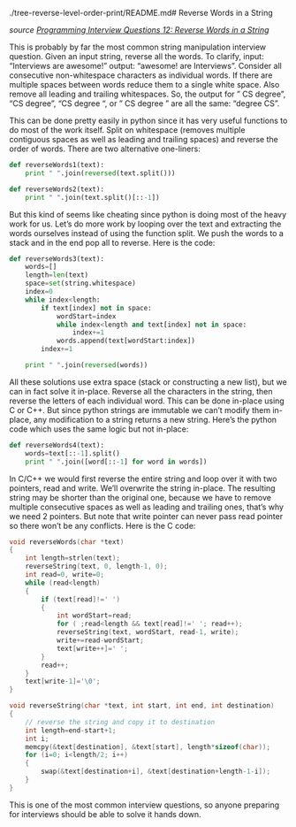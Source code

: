 ./tree-reverse-level-order-print/README.md# Reverse Words in a String

_source [Programming Interview Questions 12: Reverse Words in a String](http://www.ardendertat.com/2011/10/31/programming-interview-questions-12-reverse-words-in-a-string/)_

This is probably by far the most common string manipulation interview question. Given an input string, reverse all the words. To clarify, input: “Interviews are awesome!” output: “awesome! are Interviews”. Consider all consecutive non-whitespace characters as individual words. If there are multiple spaces between words reduce them to a single white space. Also remove all leading and trailing whitespaces. So, the output for ”   CS degree”, “CS    degree”, “CS degree   “, or ”   CS   degree   ” are all the same: “degree CS”.

This can be done pretty easily in python since it has very useful functions to do most of the work itself. Split on whitespace (removes multiple contiguous spaces as well as leading and trailing spaces) and reverse the order of words. There are two alternative one-liners:

```python
def reverseWords1(text):
    print " ".join(reversed(text.split()))

def reverseWords2(text):
    print " ".join(text.split()[::-1])
```

But this kind of seems like cheating since python is doing most of the heavy work for us. Let’s do more work by looping over the text and extracting the words ourselves instead of using the function split. We push the words to a stack and in the end pop all to reverse. Here is the code:

```python
def reverseWords3(text):
    words=[]
    length=len(text)
    space=set(string.whitespace)
    index=0
    while index<length:
        if text[index] not in space:
            wordStart=index
            while index<length and text[index] not in space:
                index+=1
            words.append(text[wordStart:index])
        index+=1

    print " ".join(reversed(words))
```

All these solutions use extra space (stack or constructing a new list), but we can in fact solve it in-place. Reverse all the characters in the string, then reverse the letters of each individual word. This can be done in-place using C or C++. But since python strings are immutable we can’t modify them in-place, any modification to a string returns a new string. Here’s the python code which uses the same logic but not in-place:

```python
def reverseWords4(text):
    words=text[::-1].split()
    print " ".join([word[::-1] for word in words])
```

In C/C++ we would first reverse the entire string and loop over it with two pointers, read and write. We’ll overwrite the string in-place. The resulting string may be shorter than the original one, because we have to remove multiple consecutive spaces as well as leading and trailing ones, that’s why we need 2 pointers. But note that write pointer can never pass read pointer so there won’t be any conflicts. Here is the C code:

```C
void reverseWords(char *text)
{
    int length=strlen(text);
    reverseString(text, 0, length-1, 0);
    int read=0, write=0;
    while (read<length)
    {
        if (text[read]!=' ')
        {
            int wordStart=read;
            for ( ;read<length && text[read]!=' '; read++);
            reverseString(text, wordStart, read-1, write);
            write+=read-wordStart;
            text[write++]=' ';
        }
        read++;
    }
    text[write-1]='\0';
}

void reverseString(char *text, int start, int end, int destination)
{
    // reverse the string and copy it to destination
    int length=end-start+1;
    int i;
    memcpy(&text[destination], &text[start], length*sizeof(char));
    for (i=0; i<length/2; i++)
    {
        swap(&text[destination+i], &text[destination+length-1-i]);
    }
}
```

This is one of the most common interview questions, so anyone preparing for interviews should be able to solve it hands down.
